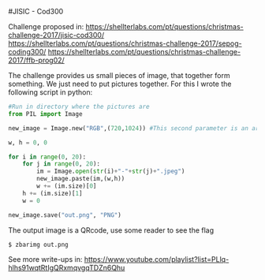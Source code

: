 #JISIC - Cod300

Challenge proposed in: https://shellterlabs.com/pt/questions/christmas-challenge-2017/jisic-cod300/
		       https://shellterlabs.com/pt/questions/christmas-challenge-2017/sepog-coding300/
		       https://shellterlabs.com/pt/questions/christmas-challenge-2017/ffb-prog02/

The challenge provides us small pieces of image, that together form something. We just need to put pictures together. For this I wrote the following script in python:

```python
#Run in directory where the pictures are
from PIL import Image

new_image = Image.new("RGB",(720,1024)) #This second parameter is an arbitrary value

w, h = 0, 0 

for i in range(0, 20):
    for j in range(0, 20):
        im = Image.open(str(i)+"-"+str(j)+".jpeg")
        new_image.paste(im,(w,h))
        w += (im.size)[0]   
    h += (im.size)[1]
    w = 0

new_image.save("out.png", "PNG")
```

The output image is a QRcode, use some reader to see the flag

```bash
$ zbarimg out.png
```
See more write-ups in: https://www.youtube.com/playlist?list=PLlq-hlhs91wqtRtIgQRxmqvgqTDZn6Qhu


